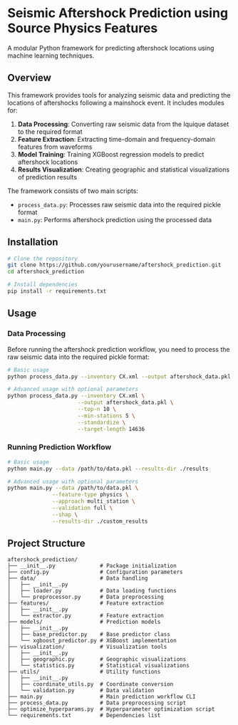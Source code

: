 # Seismic Aftershock Prediction using Source Physics Features

A modular Python framework for predicting aftershock locations using machine learning techniques.

## Overview

This framework provides tools for analyzing seismic data and predicting the locations of aftershocks following a mainshock event. It includes modules for:

1. **Data Processing**: Converting raw seismic data from the Iquique dataset to the required format
2. **Feature Extraction**: Extracting time-domain and frequency-domain features from waveforms
3. **Model Training**: Training XGBoost regression models to predict aftershock locations
4. **Results Visualization**: Creating geographic and statistical visualizations of prediction results

The framework consists of two main scripts:
- `process_data.py`: Processes raw seismic data into the required pickle format
- `main.py`: Performs aftershock prediction using the processed data

## Installation

```bash
# Clone the repository
git clone https://github.com/yourusername/aftershock_prediction.git
cd aftershock_prediction

# Install dependencies
pip install -r requirements.txt
```

## Usage

### Data Processing

Before running the aftershock prediction workflow, you need to process the raw seismic data into the required pickle format:

```bash
# Basic usage
python process_data.py --inventory CX.xml --output aftershock_data.pkl

# Advanced usage with optional parameters
python process_data.py --inventory CX.xml \
                      --output aftershock_data.pkl \
                      --top-n 10 \
                      --min-stations 5 \
                      --standardize \
                      --target-length 14636
```

### Running Prediction Workflow

```bash
# Basic usage
python main.py --data /path/to/data.pkl --results-dir ./results

# Advanced usage with optional parameters
python main.py --data /path/to/data.pkl \
              --feature-type physics \
              --approach multi_station \
              --validation full \
              --shap \
              --results-dir ./custom_results
```

## Project Structure

```
aftershock_prediction/
├── __init__.py              # Package initialization
├── config.py                # Configuration parameters
├── data/                    # Data handling
│   ├── __init__.py
│   ├── loader.py            # Data loading functions
│   └── preprocessor.py      # Data preprocessing
├── features/                # Feature extraction
│   ├── __init__.py
│   └── extractor.py         # Feature extraction
├── models/                  # Prediction models
│   ├── __init__.py
│   ├── base_predictor.py    # Base predictor class
│   └── xgboost_predictor.py # XGBoost implementation
├── visualization/           # Visualization tools
│   ├── __init__.py
│   ├── geographic.py        # Geographic visualizations
│   └── statistics.py        # Statistical visualizations
├── utils/                   # Utility functions
│   ├── __init__.py
│   ├── coordinate_utils.py  # Coordinate conversion
│   └── validation.py        # Data validation
├── main.py                  # Main prediction workflow CLI
├── process_data.py          # Data preprocessing script
├── optimize_hyperparams.py  # Hyperparameter optimization script
└── requirements.txt         # Dependencies list
```